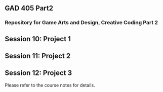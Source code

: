 ## GAD 405 Part2

### Repository for Game Arts and Design, Creative Coding Part 2

## Session 10: Project 1

## Session 11: Project 2

## Session 12: Project 3

Please refer to the course notes for details.
